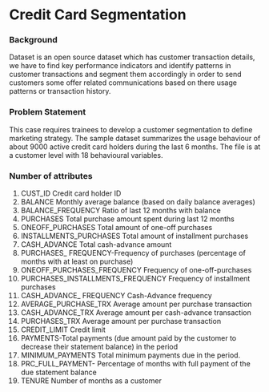 # Credit Card Segmentation

### Background
Dataset is an open source dataset which has customer transaction details, we have to find key performance indicators and identify patterns in customer transactions and segment them accordingly in order to send customers some offer related communications based on there usage patterns or transaction history.

### Problem Statement
This case requires trainees to develop a customer segmentation to define marketing strategy. The sample dataset summarizes the usage behaviour of about 9000 active credit card holders during the last 6 months. The file is at a customer level with 18 behavioural variables.

### Number of attributes

1. CUST_ID Credit card holder ID
2. BALANCE Monthly average balance (based on daily balance averages)
3. BALANCE_FREQUENCY Ratio of last 12 months with balance
4. PURCHASES Total purchase amount spent during last 12 months
5. ONEOFF_PURCHASES Total amount of one-off purchases
6. INSTALLMENTS_PURCHASES Total amount of installment purchases
7. CASH_ADVANCE Total cash-advance amount
8. PURCHASES_ FREQUENCY-Frequency of purchases (percentage of months with at least on purchase)
9. ONEOFF_PURCHASES_FREQUENCY Frequency of one-off-purchases
10. PURCHASES_INSTALLMENTS_FREQUENCY Frequency of installment purchases
11. CASH_ADVANCE_ FREQUENCY Cash-Advance frequency
12. AVERAGE_PURCHASE_TRX Average amount per purchase transaction
13. CASH_ADVANCE_TRX Average amount per cash-advance transaction
14. PURCHASES_TRX Average amount per purchase transaction
15. CREDIT_LIMIT Credit limit
16. PAYMENTS-Total payments (due amount paid by the customer to decrease their statement balance) in the period
17. MINIMUM_PAYMENTS Total minimum payments due in the period.
18. PRC_FULL_PAYMENT- Percentage of months with full payment of the due statement balance
19. TENURE Number of months as a customer
